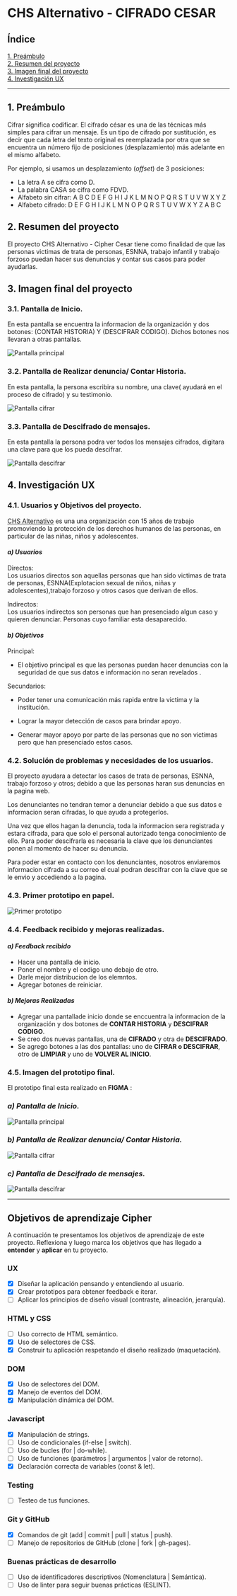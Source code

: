 # CHS Alternativo - CIFRADO CESAR

## Índice

[1. Preámbulo](#1-preámbulo)  
[2. Resumen del proyecto](#2-Resumen-del-proyecto)   
[3. Imagen final del proyecto](#3-Imagen-final-del-proyecto)  
[4. Investigación UX](#4-Investigación-UX) 
    

***

## 1. Preámbulo

Cifrar significa codificar. El cifrado césar es una de las técnicas más simples para cifrar un mensaje. Es
un tipo de cifrado por sustitución, es decir que cada letra del texto original
es reemplazada por otra que se encuentra un número fijo de posiciones
(desplazamiento) más adelante en el mismo alfabeto.

Por ejemplo, si usamos un desplazamiento (_offset_) de 3 posiciones:

* La letra A se cifra como D.
* La palabra CASA se cifra como FDVD.
* Alfabeto sin cifrar: A B C D E F G H I J K L M N O P Q R S T U V W X Y Z
* Alfabeto cifrado: D E F G H I J K L M N O P Q R S T U V W X Y Z A B C

## 2. Resumen del proyecto

El proyecto CHS Alternativo - Cipher Cesar tiene como finalidad de que las personas victimas de trata de personas, ESNNA, trabajo infantil y trabajo forzoso puedan hacer sus denuncias y contar sus casos para poder ayudarlas.

## 3. Imagen final del proyecto

  ### **3.1. Pantalla de Inicio.**

  En esta pantalla se encuentra la informacion de la organización y dos botones: (CONTAR HISTORIA) Y (DESCIFRAR CODIGO). Dichos botones nos llevaran a otras pantallas.

  ![Pantalla principal](src/pinicio.png 'Pantalla principal')

  ### **3.2. Pantalla de Realizar denuncia/ Contar Historia.**

  En esta pantalla, la persona escribira su nombre, una clave( ayudará en el proceso de cifrado) y su testimonio.

  ![Pantalla cifrar](src/pcifrar.png 'Pantalla para cifrar')

  ### **3.3. Pantalla de Descifrado de mensajes.**

  En esta pantalla la persona podra ver todos los mensajes cifrados, digitara una clave para que los pueda descifrar.

  ![Pantalla descifrar](src/pdescifrar.png 'Pantalla para descifrar')

## 4. Investigación UX

### **4.1. Usuarios y Objetivos del proyecto.**

  [CHS Alternativo](http://chsalternativo.org/chs-alternativo/) es una una organización con 15 años de trabajo promoviendo la protección de los derechos humanos de las personas, en particular de las niñas, niños y adolescentes. 

  #### *a) Usuarios*
  
  Directos:  
  Los usuarios directos son aquellas personas que han sido victimas de trata de personas, ESNNA(Explotacion sexual de niños, niñas y adolescentes),trabajo forzoso y otros casos que derivan de ellos.

  Indirectos:  
  Los usuarios indirectos son personas que han presenciado algun caso y quieren denunciar.
  Personas cuyo familiar esta desaparecido.

  #### *b) Objetivos*

  Principal:

  * El objetivo principal es que las personas puedan hacer denuncias con la seguridad de que sus datos e información no seran revelados .


  Secundarios:
    
  * Poder tener una comunicación más rapida entre la victima y la institución.

  * Lograr la mayor detección de casos para brindar apoyo.

  * Generar mayor apoyo por parte de las personas que no son victimas pero que han presenciado estos casos.

### **4.2. Solución de problemas y necesidades de los usuarios.**

El proyecto ayudara a detectar los casos de trata de personas, ESNNA, trabajo forzoso y otros; debido a que las personas haran sus denuncias en la pagina web.

Los denunciantes no tendran temor a denunciar debido a que sus datos e informacion seran cifradas, lo que ayuda a protegerlos.

Una vez que ellos hagan la denuncia, toda la informacion sera registrada y estara cifrada, para que solo el personal autorizado tenga conocimiento de ello. Para poder descifrarla es necesaria la clave que los denunciantes ponen al momento de hacer su denuncia.

Para poder estar en contacto con los denunciantes, nosotros enviaremos informacion cifrada a su correo el cual podran descifrar con la clave que se le envio y accediendo a la pagina.

### **4.3. Primer prototipo en papel.**

![Primer prototipo](src/papel.jpg "Primer prototipo")

### **4.4. Feedback recibido y mejoras realizadas.**

#### *a) Feedback recibido*

 * Hacer una pantalla de inicio.
 * Poner el nombre y el codigo uno debajo de otro.
 * Darle mejor distribucion de los elemntos.
 * Agregar botones de reiniciar.

#### *b) Mejoras Realizadas*

* Agregar una pantallade inicio donde se enccuentra la informacion de la organización y dos botones de **CONTAR HISTORIA** y **DESCIFRAR CODIGO**.
* Se creo dos nuevas pantallas, una de **CIFRADO** y otra de **DESCIFRADO**.
* Se agrego botones a las dos pantallas: uno de **CIFRAR o DESCIFRAR**, otro de **LIMPIAR** y uno de **VOLVER AL INICIO**.

### **4.5. Imagen del prototipo final.**

El prototipo final esta realizado en **FIGMA** :

### *a) Pantalla de Inicio.*

![Pantalla principal](src/f1.png 'Pantalla principal')

### *b) Pantalla de Realizar denuncia/ Contar Historia.*
  ![Pantalla cifrar](src/f2.png 'Pantalla para cifrar')

### *c) Pantalla de Descifrado de mensajes.*
  ![Pantalla descifrar](src/f3.png 'Pantalla para descifrar')

***

## Objetivos de aprendizaje Cipher

A continuación te presentamos los objetivos de aprendizaje de este proyecto. Reflexiona y luego marca los objetivos que has llegado a **entender** y **aplicar** en tu proyecto.

### UX

- [x] Diseñar la aplicación pensando y entendiendo al usuario.
- [x] Crear prototipos para obtener feedback e iterar.
- [ ] Aplicar los principios de diseño visual (contraste, alineación, jerarquía).

### HTML y CSS

- [ ] Uso correcto de HTML semántico.
- [x] Uso de selectores de CSS.
- [x] Construir tu aplicación respetando el diseño realizado (maquetación).

### DOM

- [x] Uso de selectores del DOM.
- [x] Manejo de eventos del DOM.
- [x] Manipulación dinámica del DOM.

### Javascript

- [x] Manipulación de strings.
- [ ] Uso de condicionales (if-else | switch).
- [ ] Uso de bucles (for | do-while).	
- [ ] Uso de funciones (parámetros | argumentos | valor de retorno).
- [x] Declaración correcta de variables (const & let).

### Testing
- [ ] Testeo de tus funciones.

### Git y GitHub
- [x] Comandos de git (add | commit | pull | status | push).
- [ ] Manejo de repositorios de GitHub (clone | fork | gh-pages).

### Buenas prácticas de desarrollo
- [ ] Uso de identificadores descriptivos (Nomenclatura | Semántica).
- [ ] Uso de linter para seguir buenas prácticas (ESLINT).
